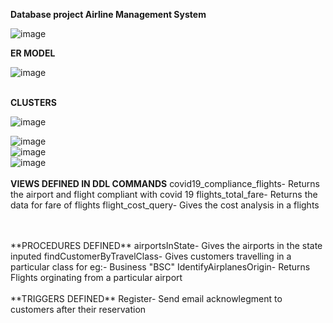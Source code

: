 **Database project Airline Management System**

![image](https://user-images.githubusercontent.com/90936306/146044481-818ac122-4ae5-446c-9c65-5a510ac3e850.png)





**ER MODEL**
<br/>


![image](https://user-images.githubusercontent.com/90936306/146044243-c1898c81-d747-425d-8d50-cb34114d40a5.png)
<br/>
<br/>

**CLUSTERS**
</br>



![image](https://user-images.githubusercontent.com/90936306/146044966-1d8e918a-1d90-4b31-848f-519290696768.png)
<br/>

![image](https://user-images.githubusercontent.com/90936306/146044997-7650facd-5257-4a2e-b77e-a514d6f480cf.png)
<br/>
![image](https://user-images.githubusercontent.com/90936306/146045075-0a116a36-858e-464e-97ea-daf0379c639d.png)
<br/>
![image](https://user-images.githubusercontent.com/90936306/146045102-220a0d3c-b019-4b77-a67a-5753dc8d16dd.png)
<br/>
<br/>
**VIEWS DEFINED IN DDL COMMANDS**
covid19_compliance_flights- Returns the airport and flight compliant with covid 19
flights_total_fare- Returns the data for fare of flights
flight_cost_query- Gives the cost analysis in a flights

<br/>
<br/>
**PROCEDURES DEFINED**
airportsInState- Gives the airports in the state inputed
findCustomerByTravelClass- Gives customers travelling in a particular class  for eg:- Business "BSC"
IdentifyAirplanesOrigin- Returns Flights orginating from a particular airport

<br/>
<br/>
**TRIGGERS DEFINED**
Register- Send email acknowlegment to customers after their reservation











